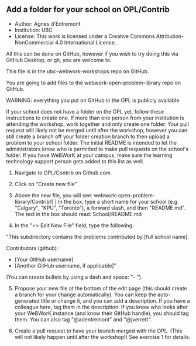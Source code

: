 ## Add a folder for your school on OPL/Contrib

- Author: Agnes d'Entremont 
- Institution: UBC 
- License: This work is licensed under a Creative Commons Attribution-NonCommercial 4.0 International License.


All this can be done on GitHub, however if you wish to try doing this via GitHub Desktop, or git, you are welcome to.

This file is in the ubc-webwork-workshops repo on GitHub.

You are going to add files to the webwork-open-problem-library repo on GitHub. 

WARNING: everything you put on GitHub in the OPL is publicly available

If your school does not have a folder on the OPL yet, follow these instructions to create one.  If more than one person from your institution is attending the workshop, work together and only create one folder.  Your pull request will likely not be merged until after the workshop, however you can still create a branch off your folder creation branch to then upload a problem to your school folder.  The initial README is intended to let the administrators know who is permitted to make pull requests on the school's folder.  If you have WeBWorK at your campus, make sure the learning technology support person gets added to this list as well.  

1. Navigate to OPL/Contrib on Github.com

2. Click on "Create new file"

3. Above the new file, you will see: webwork-open-problem-library/Contrib/[         ]   In the box, type a short name for your school (e.g. "Calgary", "KPU", "Toronto"), a forward slash, and then "README.md".  The text in the box should read: School/README.md

4. In the "<> Edit New File" field, type the following:

"This subdirectory contains the problems contributed by [full school name].

Contributors (github):
- [Your GitHub username]
- [Another GitHub username, if applicable]"

(You can create bullets by using a dash and space: "- "). 

5. Propose your new file at the bottom of the edit page (this should create a branch for your change automatically).  You can keep the auto-generated title or change it, and you can add a description.  If you have a colleague here, tag them in the description.  If you know who looks after your WeBWorK instance (and know their GitHub handle), you should tag them.  You can also tag "@adentremont" and "@jverrett".  

6. Create a pull request to have your branch merged with the OPL. (This will not likely happen until after the workshop!)  See exercise 1 for details.   
